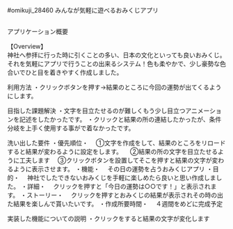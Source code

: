 #omikuji_28460
 みんなが気軽に遊べるおみくじアプリ
 
 ##
 
アプリケーション概要<br>


【Overview】<br>
神社へ参拝に行った時に引くことの多い、日本の文化といっても良いおみくじ。<br>
それを気軽にアプリで行うことの出来るシステム！色も柔やかで、少し豪勢な色合いでひと目を着きやすく作成しました。



利用方法
・クリックボタンを押す→結果のところに今回の運勢が出てくるようにします。

目指した課題解決
・文字を目立たせるのが難しくもう少し目立つアニメーションを記述をしたかったです。
・クリックと結果の所の連結したかったが、条件分岐を上手く使用する事がで着なかったです。

洗い出した要件
・優先順位・
　①文字を作成をして、結果のところをリロードすると結果が変わるように設定をします。
　②結果の所の文字を目立たせるように工夫します
　③クリックボタンを設置してそこを押すと結果の文字が変わるように表示させます。
・機能・
　その日の運勢を占うおみくじアプリ
・目的・
　神社でしたできないおみくじを手軽に楽しめたら良いと思い作成しました。
・詳細・
　クリックを押すと「今日の運勢は○○です！」と表示されます。
・ストーリー・
　クリックを押すとおみくじの結果が表示されその時の出た結果を楽しんで貰いたいです。
・作成所要時間・
　４週間をめどに完成予定

実装した機能についての説明
・クリックをすると結果の文字が変化します

